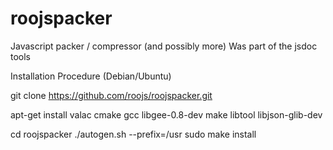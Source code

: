 # roojspacker
Javascript packer / compressor (and possibly more) Was part of the jsdoc tools

Installation Procedure (Debian/Ubuntu)

git clone https://github.com/roojs/roojspacker.git

apt-get install valac cmake gcc libgee-0.8-dev make libtool libjson-glib-dev

cd roojspacker
./autogen.sh --prefix=/usr
sudo make install